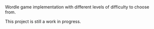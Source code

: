 Wordle game implementation with different levels of difficulty to choose from.

This project is still a work in progress.
